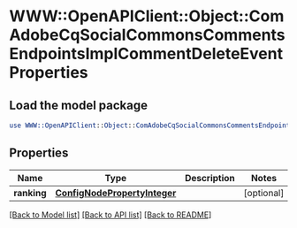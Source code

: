 # WWW::OpenAPIClient::Object::ComAdobeCqSocialCommonsCommentsEndpointsImplCommentDeleteEventProperties

## Load the model package
```perl
use WWW::OpenAPIClient::Object::ComAdobeCqSocialCommonsCommentsEndpointsImplCommentDeleteEventProperties;
```

## Properties
Name | Type | Description | Notes
------------ | ------------- | ------------- | -------------
**ranking** | [**ConfigNodePropertyInteger**](ConfigNodePropertyInteger.md) |  | [optional] 

[[Back to Model list]](../README.md#documentation-for-models) [[Back to API list]](../README.md#documentation-for-api-endpoints) [[Back to README]](../README.md)


